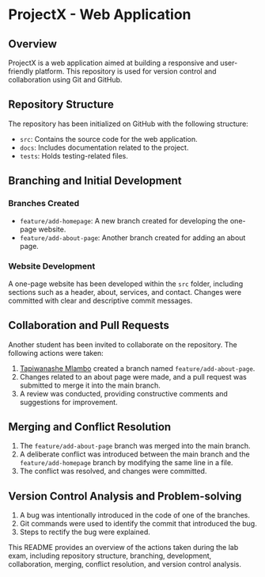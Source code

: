 # ProjectX - Web Application

## Overview

ProjectX is a web application aimed at building a responsive and user-friendly platform. This repository is used for version control and collaboration using Git and GitHub.

## Repository Structure

The repository has been initialized on GitHub with the following structure:

- `src`: Contains the source code for the web application.
- `docs`: Includes documentation related to the project.
- `tests`: Holds testing-related files.

## Branching and Initial Development

### Branches Created

- `feature/add-homepage`: A new branch created for developing the one-page website.
- `feature/add-about-page`: Another branch created for adding an about page.

### Website Development

A one-page website has been developed within the `src` folder, including sections such as a header, about, services, and contact. Changes were committed with clear and descriptive commit messages.

## Collaboration and Pull Requests

Another student has been invited to collaborate on the repository. The following actions were taken:

1. [Tapiwanashe Mlambo](https://github.com/tapiwamla/) created a branch named `feature/add-about-page`.
2. Changes related to an about page were made, and a pull request was submitted to merge it into the main branch.
3. A review was conducted, providing constructive comments and suggestions for improvement.

## Merging and Conflict Resolution

1. The `feature/add-about-page` branch was merged into the main branch.
2. A deliberate conflict was introduced between the main branch and the `feature/add-homepage` branch by modifying the same line in a file.
3. The conflict was resolved, and changes were committed.

## Version Control Analysis and Problem-solving

1. A bug was intentionally introduced in the code of one of the branches.
2. Git commands were used to identify the commit that introduced the bug.
3. Steps to rectify the bug were explained.

This README provides an overview of the actions taken during the lab exam, including repository structure, branching, development, collaboration, merging, conflict resolution, and version control analysis.
